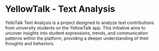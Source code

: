 # YellowTalk - Text Analysis

YelloTalk Text Analysis is a project designed to analyze text contributions from university students on the YellowTalk app. This initiative aims to uncover insights into student expressions, trends, and communication patterns within the platform, providing a deeper understanding of their thoughts and behaviors.
